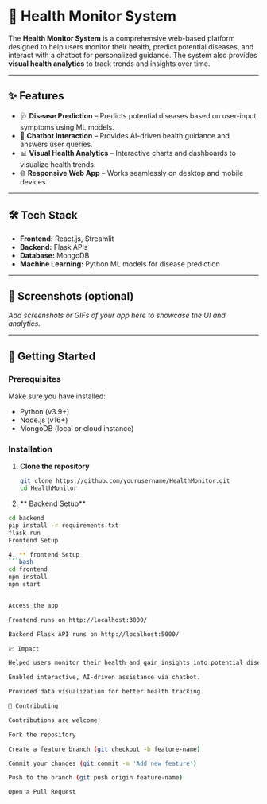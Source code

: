 # 🏥 Health Monitor System

The **Health Monitor System** is a comprehensive web-based platform designed to help users monitor their health, predict potential diseases, and interact with a chatbot for personalized guidance. The system also provides **visual health analytics** to track trends and insights over time.

---

## ✨ Features
- 🩺 **Disease Prediction** – Predicts potential diseases based on user-input symptoms using ML models.  
- 💬 **Chatbot Interaction** – Provides AI-driven health guidance and answers user queries.  
- 📊 **Visual Health Analytics** – Interactive charts and dashboards to visualize health trends.  
- 🌐 **Responsive Web App** – Works seamlessly on desktop and mobile devices.  

---

## 🛠️ Tech Stack
- **Frontend:** React.js, Streamlit  
- **Backend:** Flask APIs  
- **Database:** MongoDB  
- **Machine Learning:** Python ML models for disease prediction  

---

## 📸 Screenshots (optional)
_Add screenshots or GIFs of your app here to showcase the UI and analytics._

---

## 🚀 Getting Started

### Prerequisites
Make sure you have installed:
- Python (v3.9+)  
- Node.js (v16+)  
- MongoDB (local or cloud instance)

### Installation
1. **Clone the repository**
   ```bash
   git clone https://github.com/yourusername/HealthMonitor.git
   cd HealthMonitor


2. ** Backend Setup**
```bash
cd backend
pip install -r requirements.txt
flask run
Frontend Setup

4. ** frontend Setup
```bash
cd frontend
npm install
npm start


Access the app

Frontend runs on http://localhost:3000/

Backend Flask API runs on http://localhost:5000/

📈 Impact

Helped users monitor their health and gain insights into potential diseases.

Enabled interactive, AI-driven assistance via chatbot.

Provided data visualization for better health tracking.

🤝 Contributing

Contributions are welcome!

Fork the repository

Create a feature branch (git checkout -b feature-name)

Commit your changes (git commit -m 'Add new feature')

Push to the branch (git push origin feature-name)

Open a Pull Request

